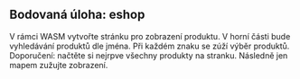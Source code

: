## Bodovaná úloha: eshop
V rámci WASM vytvořte stránku pro zobrazení produktu. V horní části bude vyhledávání produktů dle jména. Při každém znaku se zúží výběr produktů.
Doporučení: načtěte si nejrpve všechny produkty na stranku. Následně jen mapem zužujte zobrazení.
